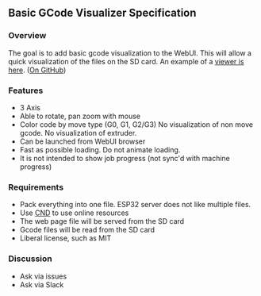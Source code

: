 ## Basic GCode Visualizer Specification

### Overview

The goal is to add basic gcode visualization to the WebUI. This will allow a quick visualization of the files on the SD card. An example of a [viewer is here](http://jherrm.com/gcode-viewer/). ([On GitHub](https://github.com/jherrm/gcode-viewer))

### Features

- 3 Axis
- Able to rotate, pan zoom with mouse
- Color code by move type (G0, G1, G2/G3) No visualization of non move gcode. No visualization of extruder.
- Can be launched from WebUI browser
- Fast as possible loading. Do not animate loading.
- It is not intended to show job progress (not sync'd with machine progress)

### Requirements

- Pack everything into one file. ESP32 server does not like multiple files. 
- Use [CND](https://en.wikipedia.org/wiki/Content_delivery_network)  to use online resources
- The web page file will be served from the SD card
- Gcode files will be read from the SD card
- Liberal license, such as MIT

### Discussion
- Ask via issues
- Ask via Slack